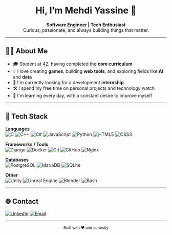 <h1 align="center">Hi, I’m Mehdi Yassine 👋</h1>
<p align="center">
  <strong> Software Engineer | Tech Enthusiast</strong><br>
  Curious, passionate, and always building things that matter.
</p>

---

## 👨‍💻 About Me

- 🎓 Student at [42](https://42.fr),  having completed the **core curriculum**
- 💡 I love creating **games**, building **web tools**, and exploring fields like **AI** and **data**
- 🚀 I'm currently looking for a development **internship**
- 🛠️ I spend my free time on personal projects and technology watch
- 🧠 I'm learning every day, with a constant desire to improve myself

---

## 🧰 Tech Stack

**Languages**  
![C](https://img.shields.io/badge/C-00599C?style=flat&logo=c&logoColor=white)
![C++](https://img.shields.io/badge/C++-00599C?style=flat&logo=c%2B%2B&logoColor=white)
![C#](https://img.shields.io/badge/C%23-239120?style=flat&logo=c-sharp&logoColor=white)
![JavaScript](https://img.shields.io/badge/JavaScript-F7DF1E?style=flat&logo=javascript&logoColor=black)
![Python](https://img.shields.io/badge/Python-3776AB?style=flat&logo=python&logoColor=white)
![HTML5](https://img.shields.io/badge/HTML5-E34F26?style=flat&logo=html5&logoColor=white)
![CSS3](https://img.shields.io/badge/CSS3-1572B6?style=flat&logo=css3&logoColor=white)

**Frameworks / Tools**  
![Django](https://img.shields.io/badge/Django-092E20?style=flat&logo=django&logoColor=white)
![Docker](https://img.shields.io/badge/Docker-2496ED?style=flat&logo=docker&logoColor=white)
![Git](https://img.shields.io/badge/Git-F05033?style=flat&logo=git&logoColor=white)
![GitHub](https://img.shields.io/badge/GitHub-181717?style=flat&logo=github&logoColor=white)
![Nginx](https://img.shields.io/badge/Nginx-269539?style=flat&logo=nginx&logoColor=white)

**Databases**  
![PostgreSQL](https://img.shields.io/badge/PostgreSQL-336791?style=flat&logo=postgresql&logoColor=white)
![MariaDB](https://img.shields.io/badge/MariaDB-003545?style=flat&logo=mariadb&logoColor=white)
![SQLite](https://img.shields.io/badge/SQLite-07405E?style=flat&logo=sqlite&logoColor=white)

**Other**  
![Unity](https://img.shields.io/badge/Unity-000000?style=flat&logo=unity&logoColor=white)
![Unreal Engine](https://img.shields.io/badge/Unreal%20Engine-313131?style=flat&logo=unrealengine&logoColor=white)
![Blender](https://img.shields.io/badge/Blender-F5792A?style=flat&logo=blender&logoColor=white)
![Bash](https://img.shields.io/badge/Bash-4EAA25?style=flat&logo=gnu-bash&logoColor=white)

---

## 🌐 Contact

[![LinkedIn](https://img.shields.io/badge/LinkedIn-0A66C2?style=flat&logo=linkedin&logoColor=white)](https://www.linkedin.com/in/mehdi-yassine-44b123167/)
[![Email](https://img.shields.io/badge/mehdiyassine1203@gmail.com-D14836?style=flat&logo=gmail&logoColor=white)](mailto:mehdiyassine1203@gmail.com)

---

<p align="center">
  <sub>Built with ❤️ and curiosity</sub>
</p>
